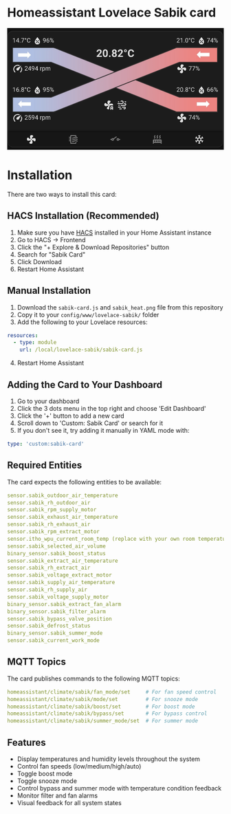 # Homeassistant Lovelace Sabik card

![Image](https://raw.githubusercontent.com/Arie/lovelace-sabik/master/result.png)

# Installation

There are two ways to install this card:

## HACS Installation (Recommended)
1. Make sure you have [HACS](https://hacs.xyz/) installed in your Home Assistant instance
2. Go to HACS → Frontend
3. Click the "+ Explore & Download Repositories" button
4. Search for "Sabik Card"
5. Click Download
6. Restart Home Assistant

## Manual Installation
1. Download the `sabik-card.js` and `sabik_heat.png` file from this repository
2. Copy it to your `config/www/lovelace-sabik/` folder
3. Add the following to your Lovelace resources:
```yaml
resources:
  - type: module
    url: /local/lovelace-sabik/sabik-card.js
```
4. Restart Home Assistant

## Adding the Card to Your Dashboard
1. Go to your dashboard
2. Click the 3 dots menu in the top right and choose 'Edit Dashboard'
3. Click the '+' button to add a new card
4. Scroll down to 'Custom: Sabik Card' or search for it
5. If you don't see it, try adding it manually in YAML mode with:
```yaml
type: 'custom:sabik-card'
```

## Required Entities

The card expects the following entities to be available:

```yaml
sensor.sabik_outdoor_air_temperature
sensor.sabik_rh_outdoor_air
sensor.sabik_rpm_supply_motor
sensor.sabik_exhaust_air_temperature
sensor.sabik_rh_exhaust_air
sensor.sabik_rpm_extract_motor
sensor.itho_wpu_current_room_temp (replace with your own room temperature sensor)
sensor.sabik_selected_air_volume
binary_sensor.sabik_boost_status
sensor.sabik_extract_air_temperature
sensor.sabik_rh_extract_air
sensor.sabik_voltage_extract_motor
sensor.sabik_supply_air_temperature
sensor.sabik_rh_supply_air
sensor.sabik_voltage_supply_motor
binary_sensor.sabik_extract_fan_alarm
binary_sensor.sabik_filter_alarm
sensor.sabik_bypass_valve_position
sensor.sabik_defrost_status
binary_sensor.sabik_summer_mode
sensor.sabik_current_work_mode
```

## MQTT Topics

The card publishes commands to the following MQTT topics:

```yaml
homeassistant/climate/sabik/fan_mode/set     # For fan speed control
homeassistant/climate/sabik/mode/set         # For snooze mode
homeassistant/climate/sabik/boost/set        # For boost mode
homeassistant/climate/sabik/bypass/set       # For bypass control
homeassistant/climate/sabik/summer_mode/set  # For summer mode
```

## Features

* Display temperatures and humidity levels throughout the system
* Control fan speeds (low/medium/high/auto)
* Toggle boost mode
* Toggle snooze mode
* Control bypass and summer mode with temperature condition feedback
* Monitor filter and fan alarms
* Visual feedback for all system states

